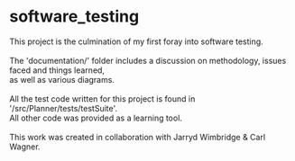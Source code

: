 # software_testing
This project is the culmination of my first foray into software testing. </br>
</br>
The 'documentation/' folder includes a discussion on methodology, issues faced and things learned,</br>
as well as various diagrams. </br>
</br>
All the test code written for this project is found in '/src/Planner/tests/testSuite'.</br>
All other code was provided as a learning tool.</br>
</br>
This work was created in collaboration with Jarryd Wimbridge & Carl Wagner. </br>
